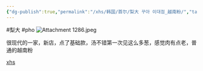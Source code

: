 ```yaml
---
{"dg-publish":true,"permalink":"/xhs/韩国/首尔/梨大 꾸아 이대점_越南粉/","tags":["rednote","首尔"],"created":"2024-09-09","updated":"2025-04-04T22:10:21.697+08:00"}
---
```


#梨大 #pho
![Attachment 1286.jpeg](/img/user/xhs/%E9%9F%A9%E5%9B%BD/%E9%A6%96%E5%B0%94/photo-%E9%A6%96%E5%B0%94/Attachment%201286.jpeg)

很现代的一家，新店，点了基础款，汤不错第一次见这么多葱，感觉肉有点老，普通的越南粉

[xhs](https://www.xiaohongshu.com/explore/672a63f2000000001d038f3b?xsec_token=ABD3ui-4sBoQI1Ae4AKTfOp36Wd9ljyHusGbjNmpIE6Yg=&xsec_source=pc_user)
